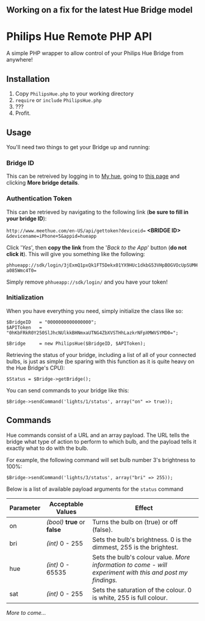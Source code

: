 ## Working on a fix for the latest Hue Bridge model

# Philips Hue Remote PHP API
A simple PHP wrapper to allow control of your Philips Hue Bridge from anywhere!

## Installation
1. Copy `PhilipsHue.php` to your working directory
2. `require` or `include` `PhilipsHue.php`
3. ???
4. Profit.

## Usage
You'll need two things to get your Bridge up and running:

### Bridge ID
This can be retreived by logging in to [My hue](https://my.meethue.com/en-us/), going to [this page](https://www.meethue.com/en-us/user/bridge) and clicking **More bridge details**.

### Authentication Token
This can be retrieved by navigating to the following link (**be sure to fill in your bridge ID**):

`http://www.meethue.com/en-US/api/gettoken?deviceid=` **&lt;BRIDGE ID&gt;** `&devicename=iPhone+5&appid=hueapp`

Click '*Yes*', then **copy the link** from the '*Back to the App*' button (**do not click it**). This will give you something like the following:

`phhueapp://sdk/login/3jExmQ1pxQk1FT5Dekx01YX9HUc1dkbG53VHpBOGVOcUpSUMHa085Wmc4T0=`

Simply remove `phhueapp://sdk/login/` and you have your token!

### Initialization
When you have everything you need, simply initialize the class like so:

    $BridgeID	= "0000000000000000";
    $APIToken	= "0hKbFRkR0Y250SlJhcNUlkkBHNmxaUTNG4ZbXVSTHhLazkrNFpXMWVSYMD0=";

    $Bridge		= new PhilipsHue($BridgeID, $APIToken);

Retrieving the status of your bridge, including a list of all of your connected bulbs, is just as simple (be sparing with this function as it is quite heavy on the Hue Bridge's CPU):

    $Status = $Bridge->getBridge();

You can send commands to your bridge like this:

    $Bridge->sendCommand('lights/1/status', array("on" => true));

## Commands
Hue commands consist of a URL and an array payload. The URL tells the bridge what type of action to perform to which bulb, and the payload tells it exactly what to do with the bulb.

For example, the following command will set bulb number 3's brightness to 100%:

    $Bridge->sendCommand('lights/3/status', array("bri" => 255));

Below is a list of available payload arguments for the `status` command

| Parameter | Acceptable Values | Effect |
| --------- | ----------------- | ------ |
| on | *(bool)* **true** or **false** | Turns the bulb on (true) or off (false). |
| bri | *(int)* 0 - 255 | Sets the bulb's brightness. 0 is the dimmest, 255 is the brightest. |
| hue | *(int)* 0 - 65535 | Sets the bulb's colour value. *More information to come - will experiment with this and post my findings.* |
| sat | *(int)* 0 - 255 | Sets the saturation of the colour. 0 is white, 255 is full colour. |

*More to come...*

